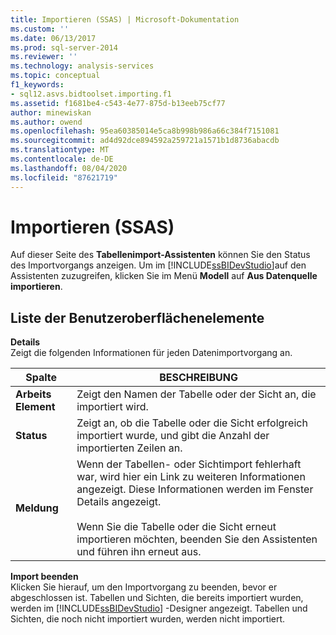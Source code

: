 ```yaml
---
title: Importieren (SSAS) | Microsoft-Dokumentation
ms.custom: ''
ms.date: 06/13/2017
ms.prod: sql-server-2014
ms.reviewer: ''
ms.technology: analysis-services
ms.topic: conceptual
f1_keywords:
- sql12.asvs.bidtoolset.importing.f1
ms.assetid: f1681be4-c543-4e77-875d-b13eeb75cf77
author: minewiskan
ms.author: owend
ms.openlocfilehash: 95ea60385014e5ca8b998b986a66c384f7151081
ms.sourcegitcommit: ad4d92dce894592a259721a1571b1d8736abacdb
ms.translationtype: MT
ms.contentlocale: de-DE
ms.lasthandoff: 08/04/2020
ms.locfileid: "87621719"
---
```

# <a name="importing-ssas"></a>Importieren (SSAS)
  Auf dieser Seite des **Tabellenimport-Assistenten** können Sie den Status des Importvorgangs anzeigen. Um im [!INCLUDE[ssBIDevStudio](../includes/ssbidevstudio-md.md)]auf den Assistenten zuzugreifen, klicken Sie im Menü **Modell** auf **Aus Datenquelle importieren**.  
  
## <a name="ui-element-list"></a>Liste der Benutzeroberflächenelemente  
 **Details**  
 Zeigt die folgenden Informationen für jeden Datenimportvorgang an.  
  
|Spalte|BESCHREIBUNG|  
|------------|-----------------|  
|**Arbeits Element**|Zeigt den Namen der Tabelle oder der Sicht an, die importiert wird.|  
|**Status**|Zeigt an, ob die Tabelle oder die Sicht erfolgreich importiert wurde, und gibt die Anzahl der importierten Zeilen an.|  
|**Meldung**|Wenn der Tabellen- oder Sichtimport fehlerhaft war, wird hier ein Link zu weiteren Informationen angezeigt. Diese Informationen werden im Fenster Details angezeigt.<br /><br /> Wenn Sie die Tabelle oder die Sicht erneut importieren möchten, beenden Sie den Assistenten und führen ihn erneut aus.|  
  
 **Import beenden**  
 Klicken Sie hierauf, um den Importvorgang zu beenden, bevor er abgeschlossen ist. Tabellen und Sichten, die bereits importiert wurden, werden im [!INCLUDE[ssBIDevStudio](../includes/ssbidevstudio-md.md)] -Designer angezeigt. Tabellen und Sichten, die noch nicht importiert wurden, werden nicht importiert.  
  
  

